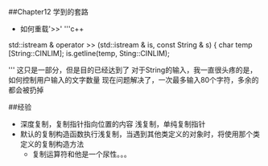 ##Chapter12 学到的套路

* 如何重载'>>' 
'''c++

std::istream & operator >> (std::istream & is, const String & s)
{
	char temp [String::CINLIM];
	is.getline(temp, Sting::CINLIM);

'''
这只是一部分，但是目的已经达到了
对于String的输入，我一直很头疼的是，如何控制用户输入的文字数量
现在问题解决了，一次最多输入80个字符，多余的都会被扔掉

##经验
* 深度复制，复制指针指向位置的内容
  浅复制，单纯复制指针
* 默认的复制构造函数执行浅复制，当遇到其他类定义的对象时，将使用那个类定义的复制构造方法
	* 复制运算符和他是一个尿性。。。


